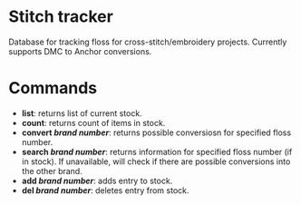 # Stitch tracker
Database for tracking floss for cross-stitch/embroidery projects. Currently supports DMC to Anchor conversions.

# Commands
* **list**: returns list of current stock.
* **count**: returns count of items in stock.
* **convert *brand* *number***: returns possible conversiosn for specified floss number.
* **search *brand* *number***: returns information for specified floss number (if in stock). If unavailable, will check if there are possible conversions into the other brand.
* **add *brand* *number***: adds entry to stock.
* **del *brand* *number***: deletes entry from stock.
